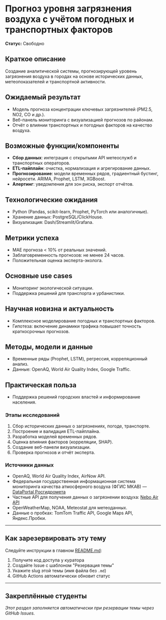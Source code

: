 # Прогноз уровня загрязнения воздуха с учётом погодных и транспортных факторов

**Статус:** Свободно

## Краткое описание

Создание аналитической системы, прогнозирующей уровень загрязнения воздуха в городах на основе исторических данных, метеопоказателей и транспортной активности.

## Ожидаемый результат

- Модель прогноза концентрации ключевых загрязнителей (PM2.5, NO2, CO и др.).
- Веб-панель мониторинга с визуализацией прогнозов по районам.
- Отчёт о влиянии транспортных и погодных факторов на качество воздуха.

## Возможные функции/компоненты

- **Сбор данных**: интеграция с открытыми API метеослужб и транспортных операторов.
- **ETL-пайплайн**: очистка, нормализация и агрегирование данных.
- **Прогнозирование**: модели временных рядов, градиентный бустинг, нейросети. ARIMA, Prophet, LSTM, XGBoost.
- **Алертинг**: уведомления для зон риска, экспорт отчётов.

## Технологические ожидания

- Python (Pandas, scikit-learn, Prophet, PyTorch или аналогичные).
- Хранение данных: PostgreSQL/ClickHouse.
- Визуализация: Dash/Streamlit/Grafana.

## Метрики успеха

- MAE прогноза < 10% от реальных значений.
- Заблаговременность прогнозов: не менее 24 часов.
- Положительная оценка эксперта-эколога.

## Основные use cases

- Мониторинг экологической ситуации.
- Поддержка решений для транспорта и урбанистики.

## Научная новизна и актуальность

- Комплексное моделирование погодных и транспортных факторов.
- Гипотеза: включение динамики трафика повышает точность краткосрочных прогнозов.

## Методы, модели и данные

- Временные ряды (Prophet, LSTM), регрессия, корреляционный анализ.
- Данные: OpenAQ, World Air Quality Index, Google Traffic.

## Практическая польза

- Поддержка решений городских властей и информирование населения.

### Этапы исследований

1. Сбор исторических данных о загрязнениях, погоде, транспорте.
2. Построение и валидация ETL-пайплайна.
3. Разработка моделей временных рядов.
4. Оценка влияния факторов (корреляции, SHAP).
5. Создание веб-панели визуализации.
6. Проверка прогнозов и отчёт эксперта.

### Источники данных

- OpenAQ, World Air Quality Index, AirNow API.
- Федеральная государственная информационная система мониторинга качества атмосферного воздуха (ФГИС МКАВ) — [DataPortal Росгидромета](https://dataportal.roshydromet.ru/)
- Частные API для получения данных о загрязнении воздуха: [Nebo Air API](https://nebo.live/pages/ru/api)
- OpenWeatherMap, NOAA, Meteostat для метеоданных.
- Данные о пробках: TomTom Traffic API, Google Maps API, Яндекс.Пробки.

---

## Как зарезервировать эту тему

Следуйте инструкции в главном [README.md](../../README.md#-как-зарезервировать-тему):
1. Получите код доступа у куратора
2. Создайте Issue с шаблоном "Резервация темы"
3. Укажите slug этой темы (имя файла без `.md`)
4. GitHub Actions автоматически обновит статус

---

## Закреплённые студенты

_Этот раздел заполняется автоматически при резервации темы через GitHub Issues._


